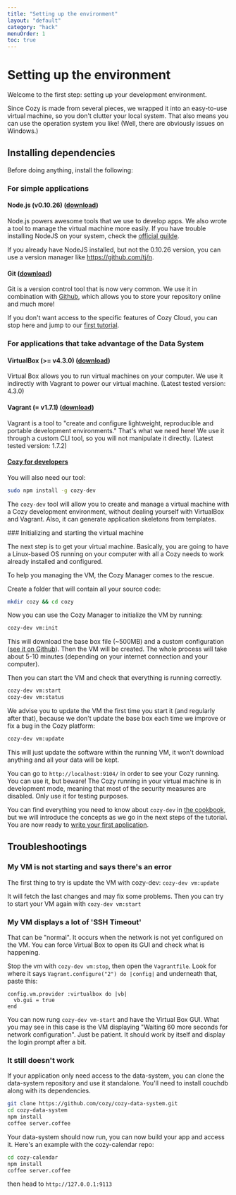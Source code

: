 ```yaml
---
title: "Setting up the environment"
layout: "default"
category: "hack"
menuOrder: 1
toc: true
---
```


# Setting up the environment

Welcome to the first step: setting up your development environment.

Since Cozy is made from several pieces, we wrapped it into an easy-to-use
virtual machine, so you don't clutter your local system. That also means you can
use the operation system you like! (Well, there are obviously issues on Windows.)

## Installing dependencies

Before doing anything, install the following:

### For simple applications

#### Node.js (v0.10.26) (<a href="http://blog.nodejs.org/2014/02/18/node-v0-10-26-stable/" target="_blank">download</a>)
Node.js powers awesome tools that we use to develop apps. We also wrote a tool
to manage the virtual machine more easily.
If you have trouble installing NodeJS on your system, check the [official guilde](https://github.com/joyent/node/wiki/Installing-Node.js-via-package-manager).

If you already have NodeJS installed, but not the 0.10.26 version, you can use a version manager like https://github.com/tj/n.

#### Git (<a href="http://git-scm.com/book/en/Getting-Started-Installing-Git" target="_blank">download</a>)

Git is a version control tool that is now very common. We use it in combination
with [Github](https://github.com), which allows you to store your repository online
and much more!

If you don't want access to the specific features of Cozy Cloud, you can stop
here and jump to our [first tutorial](/hack/getting-started/first-app.html).

### For applications that take advantage of the Data System

#### VirtualBox (>= v4.3.0) (<a href="https://www.virtualbox.org/wiki/Downloads" target="_blank">download</a>)
Virtual Box allows you to run virtual machines on your computer. We use it
indirectly with Vagrant to power our virtual machine.
(Latest tested version: 4.3.0)

#### Vagrant (= v1.7.1) (<a href="https://www.vagrantup.com/downloads.html" target="_blank">download</a>)
Vagrant is a tool to "create and configure lightweight, reproducible and
portable development environments." That's what we need here! We use it through
a custom CLI tool, so you will not manipulate it directly.
(Latest tested version: 1.7.2)

#### [Cozy for developers](https://github.com/cozy/cozy-dev)

You will also need our tool:

``` bash
sudo npm install -g cozy-dev
```

The `cozy-dev` tool will allow you to create and manage a virtual machine with a Cozy development environment, without dealing yourself with VirtualBox and Vagrant. Also, it can generate application skeletons from templates.


### Initializing and starting the virtual machine

The next step is to get your virtual machine. Basically, you are going to
have a Linux-based OS running on your computer with all a Cozy needs to work already
installed and configured.

To help you managing the VM, the Cozy Manager comes to the rescue.

Create a folder that will contain all your source code:
``` bash
mkdir cozy && cd cozy
```

Now you can use the Cozy Manager to initialize the VM by running:
``` bash
cozy-dev vm:init
```
This will download the base box file (~500MB) and a custom configuration
([see it on Github](https://github.com/cozy/cozy-setup/blob/master/dev/Vagrantfile)).
Then the VM will be created. The whole process will take about 5-10 minutes
(depending on your internet connection and your computer).

Then you can start the VM and check that everything is running correctly.
``` bash
cozy-dev vm:start
cozy-dev vm:status
```

We advise you to update the VM the first time you start it (and regularly after that),
because we don't update the base box each time we improve or fix a bug in the
Cozy platform:
```bash
cozy-dev vm:update
```
This will just update the software within the running VM, it won't download anything and all your data will be kept.

You can go to `http://localhost:9104/` in order to see your Cozy running. You can use it, but beware! The Cozy running in your virtual machine is in development mode, meaning that most of the security measures are disabled. Only use it for
testing purposes.

You can find everything you need to know about `cozy-dev` in [the cookbook](/hack/cookbooks/understanding-dev-environment.html#deploy), but we will introduce the concepts as we go in the next steps of the tutorial.
You are now ready to [write your first application](/hack/getting-started/first-app.html).


## Troubleshootings

### My VM is not starting and says there's an error

The first thing to try is update the VM with cozy-dev: `cozy-dev vm:update`

It will fetch the last changes and may fix some problems. Then you can try to start your VM again with `cozy-dev vm:start`

### My VM displays a lot of 'SSH Timeout'

That can be "normal". It occurs when the network is not yet configured on the VM.
You can force Virtual Box to open its GUI and check what is happening.

Stop the vm with `cozy-dev vm:stop`, then open the `Vagrantfile`.
Look for where it says `Vagrant.configure("2") do |config|`
and underneath that, paste this:

```
config.vm.provider :virtualbox do |vb|
  vb.gui = true
end
```

You can now rung `cozy-dev vm-start` and have the Virtual Box GUI. What you may see in this case is the VM displaying "Waiting 60 more seconds for network configuration". Just be patient. It should work by itself and display the login prompt after a bit.

### It still doesn't work

If your application only need access to the data-system, you can clone the data-system repository and use it standalone.
You'll need to install couchdb along with its dependencies.

```bash
git clone https://github.com/cozy/cozy-data-system.git
cd cozy-data-system
npm install
coffee server.coffee
```

Your data-system should now run, you can now build your app and access it. 
Here's an example with the cozy-calendar repo:

```bash
cd cozy-calendar
npm install
coffee server.coffee
```
then head to `http://127.0.0.1:9113`
